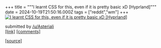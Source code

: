+++
title = """I learnt CSS for this, even if it is pretty basic xD [Hyprland]"""
date = 2024-10-19T21:50:16.000Z
tags = ["reddit","wm"]
+++
[![I learnt CSS for this, even if it is pretty basic xD [Hyprland]](https://preview.redd.it/rgb5z2pkasvd1.png?width=640&crop=smart&auto=webp&s=4c6029c2c008d2f910a1be9f3b7778e2a69f7976 "I learnt CSS for this, even if it is pretty basic xD [Hyprland]")](https://www.reddit.com/r/unixporn/comments/1g7jm5n/i_learnt_css_for_this_even_if_it_is_pretty_basic/)

submitted by [/u/Asteriali](https://www.reddit.com/user/Asteriali)  
[\[link\]](https://i.redd.it/rgb5z2pkasvd1.png) [\[comments\]](https://www.reddit.com/r/unixporn/comments/1g7jm5n/i_learnt_css_for_this_even_if_it_is_pretty_basic/)

[[source]](https://www.reddit.com/r/unixporn/comments/1g7jm5n/i_learnt_css_for_this_even_if_it_is_pretty_basic/)
